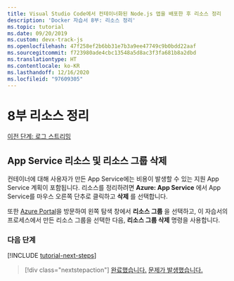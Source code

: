 ```yaml
---
title: Visual Studio Code에서 컨테이너화된 Node.js 앱을 배포한 후 리소스 정리
description: 'Docker 자습서 8부: 리소스 정리'
ms.topic: tutorial
ms.date: 09/20/2019
ms.custom: devx-track-js
ms.openlocfilehash: 47f258ef2b6bb31e7b3a9ee47749c9b0bdd22aaf
ms.sourcegitcommit: f723980ade4cbc13548a5d8ac3f3fa681b8a2dbd
ms.translationtype: HT
ms.contentlocale: ko-KR
ms.lasthandoff: 12/16/2020
ms.locfileid: "97609305"
---
```

# <a name="part-8-clean-up-resources"></a>8부 리소스 정리

[이전 단계: 로그 스트리밍](tutorial-vscode-docker-node-07.md)

## <a name="delete-app-service-resource-and-resource-group"></a>App Service 리소스 및 리소스 그룹 삭제

컨테이너에 대해 사용자가 만든 App Service에는 비용이 발생할 수 있는 지원 App Service 계획이 포함됩니다. 리소스를 정리하려면 **Azure: App Service** 에서 App Service를 마우스 오른쪽 단추로 클릭하고 **삭제** 를 선택합니다.

또한 [Azure Portal](https://portal.azure.com)을 방문하여 왼쪽 탐색 창에서 **리소스 그룹** 을 선택하고, 이 자습서의 프로세스에서 만든 리소스 그룹을 선택한 다음, **리소스 그룹 삭제** 명령을 사용합니다.

### <a name="next-steps"></a>다음 단계

[!INCLUDE [tutorial-next-steps](../../includes/tutorial-next-steps.md)]

> [!div class="nextstepaction"]
> [완료했습니다.](../../how-to/deploy-containers.md) [문제가 발생했습니다.](https://www.research.net/r/PWZWZ52?tutorial=node-deployment-docker-extension&step=clean-up-resources)